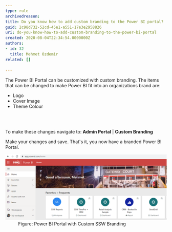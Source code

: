 ```yaml
---
type: rule
archivedreason: 
title: Do you know how to add custom branding to the Power BI portal?
guid: 2c98d732-52cd-45e1-a551-17e3e2958826
uri: do-you-know-how-to-add-custom-branding-to-the-power-bi-portal
created: 2020-08-04T22:34:54.0000000Z
authors:
- id: 32
  title: Mehmet Ozdemir
related: []

---
```



The Power BI Portal can be customized with custom branding. The items that can be changed to make Power BI fit into an organizations brand are:<br><ul><li>Logo</li><li>Cover Image</li><li>Theme Colour<br></li></ul>
<br><excerpt class='endintro'></excerpt><br>
<p>To make these changes navigate to:​ <b>Admin Portal</b> | 
   <b>Custom Branding</b></p><p>Make your changes and save. That's it, you now have a branded Power BI Portal. <br></p><dl class="image"><dt><img src="powerbi-custom-branding.png" alt="powerbi-custom-branding.png" style="width:750px;" /></dt><dd>Figure: Power BI Portal with Custom SSW Branding</dd></dl><br>


